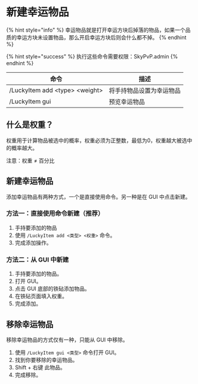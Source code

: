 # 新建幸运物品

{% hint style="info" %}
幸运物品就是打开幸运方块后掉落的物品，如果一个品质的幸运方块未设置物品，那么开启幸运方块后则会什么都不掉。
{% endhint %}

{% hint style="success" %}
执行这些命令需要权限：SkyPvP.admin
{% endhint %}

| 命令                                 | 描述           |
| ---------------------------------- | ------------ |
| /LuckyItem add \<type> \<weight> | 将手持物品设置为幸运物品 |
| /LuckyItem gui                     | 预览幸运物品       |

## 什么是权重？

权重用于计算物品被选中的概率，权重必须为正整数，最低为0，权重越大被选中的概率越大。

注意：权重 ≠ 百分比

## 新建幸运物品

添加幸运物品有两种方式，一个是直接使用命令。另一种是在 GUI 中点击新建。&#x20;

### 方法一：直接使用命令新建（推荐）

1. 手持要添加的物品
2. 使用 `/LuckyItem add <类型> <权重>` 命令。
3. 完成添加操作。

### 方法二：从 GUI 中新建

1. 手持要添加的物品。
2. 打开 GUI。
3. 点击 GUI 底部的铁砧添加物品。
4. 在铁砧页面填入权重。
5. 完成添加。

## 移除幸运物品

移除幸运物品的方式仅有一种，只能从 GUI 中移除。

1. 使用 `/LuckyItem gui <类型>` 命令打开 GUI。
2. 找到你要移除的幸运物品。
3. Shift + 右键 此物品。
4. 完成移除。
